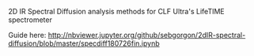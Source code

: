 2D IR Spectral Diffusion analysis methods for CLF Ultra's LifeTIME spectrometer

Guide here: http://nbviewer.jupyter.org/github/sebgorgon/2dIR-spectral-diffusion/blob/master/specdiff180726fin.ipynb
